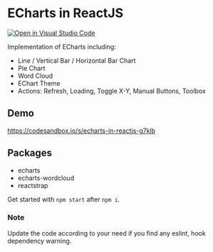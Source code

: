 # ECharts in ReactJS
[![Open in Visual Studio Code](https://open.vscode.dev/badges/open-in-vscode.svg)](https://open.vscode.dev/dhavall08/echarts-in-reactjs)

Implementation of ECharts including:

- Line / Vertical Bar / Horizontal Bar Chart
- Pie Chart
- Word Cloud
- EChart Theme
- Actions: Refresh, Loading, Toggle X-Y, Manual Buttons, Toolbox

## Demo

https://codesandbox.io/s/echarts-in-reactjs-g7klb

## Packages

- echarts
- echarts-wordcloud
- reactstrap

Get started with `npm start` after `npm i`.

### Note

Update the code according to your need if you find any eslint, hook dependency warning.
